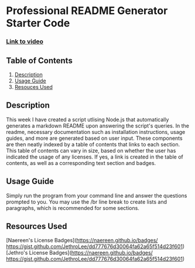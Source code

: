 # Professional README Generator Starter Code


### [Link to video](https://drive.google.com/file/d/1XjcczlWcrXuFFMFE19yY7hQwRzBGcx7y/view)

## Table of Contents
1. [Description](#a)
2. [Usage Guide](#b)
3. [Resouces Used](#c)

## Description <a name="a"></a>

This week I have created a script utlising Node.js that automatically generates a markdown README upon answering the script's queries.
In the readme, necessary documentation such as installation instructions, usage guides, and more are generated based on user input. 
These components are then neatly indexed by a table of contents that links to each section. This table of contents can vary in size, based 
on whether the user has indicated the usage of any licenses. If yes, a link is created in the table of contents, as well as a 
corresponding text section and badges.


## Usage Guide <a name="b"></a>

Simply run the program from your command line and answer the questions prompted to you. You may use the /br line break to create lists and paragraphs,
which is recommended for some sections.

## Resources Used <a name="c"></a>

[Naereen's License Badges](https://naereen.github.io/badges/
https://gist.github.com/JethroLee/dd777676d30064fa62a65f514d23f601)
[Jethro's License Badges](https://naereen.github.io/badges/
https://gist.github.com/JethroLee/dd777676d30064fa62a65f514d23f601)


